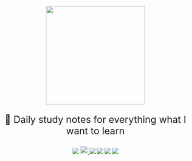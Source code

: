 <p align="center">
	<a href="https://github.com/YUbuntu0109/studynote.life"><img src="http://studynote.life/logo.png" width="260" height="260"></a>
</p>

<p style="text-align:center;font-size:25px;">
	📖 Daily study notes for everything what I want to learn
</p>

<p align="center">
	<img src="https://badges.frapsoft.com/os/v1/open-source.png?v=103"></img>
	<a rel="license" href="http://creativecommons.org/licenses/by-nc-sa/4.0/">
		<img alt="知识共享许可协议" style="border-width:0" height="21" src="https://i.creativecommons.org/l/by-nc-sa/4.0/88x31.png">
	</a>
	<img src="https://travis-ci.com/YUbuntu0109/studynote.life.svg?branch=master"></img>
	<img src="https://img.shields.io/github/commit-activity/m/YUbuntu0109/studynote.life?color=ff69b4"></img>
    <img src="https://img.shields.io/github/repo-size/YUbuntu0109/studynote.life"></img>
    <img src="https://img.shields.io/github/stars/YUbuntu0109/studynote.life.svg"></img>
</p>
